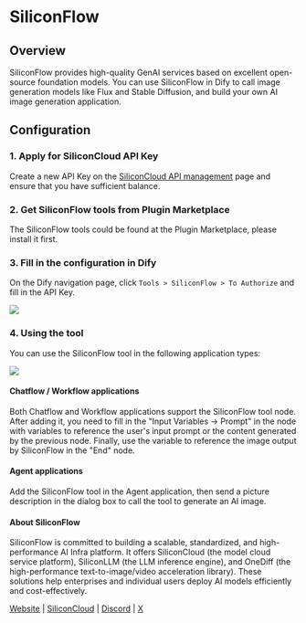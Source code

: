 # SiliconFlow

## Overview

SiliconFlow provides high-quality GenAI services based on excellent open-source foundation models. You can use SiliconFlow in Dify to call image generation models like Flux and Stable Diffusion, and build your own AI image generation application.

## Configuration

### 1. Apply for SiliconCloud API Key

Create a new API Key on the [SiliconCloud API management](https://cloud.siliconflow.cn/account/ak) page and ensure that you have sufficient balance.

### 2. Get SiliconFlow tools from Plugin Marketplace

The SiliconFlow tools could be found at the Plugin Marketplace, please install it first.

### 3. Fill in the configuration in Dify

On the Dify navigation page, click `Tools > SiliconFlow > To Authorize` and fill in the API Key.

![](./_assets/siliconflow_2.png)

### 4. Using the tool

You can use the SiliconFlow tool in the following application types:

![](./_assets/siliconflow_3.png)

#### Chatflow / Workflow applications

Both Chatflow and Workflow applications support the SiliconFlow tool node. After adding it, you need to fill in the "Input Variables → Prompt" in the node with variables to reference the user's input prompt or the content generated by the previous node. Finally, use the variable to reference the image output by SiliconFlow in the "End" node.

#### Agent applications

Add the SiliconFlow tool in the Agent application, then send a picture description in the dialog box to call the tool to generate an AI image.

#### About SiliconFlow

SiliconFlow is committed to building a scalable, standardized, and high-performance AI Infra platform. It offers SiliconCloud (the model cloud service platform), SiliconLLM (the LLM inference engine), and OneDiff (the high-performance text-to-image/video acceleration library). These solutions help enterprises and individual users deploy AI models efficiently and cost-effectively.

[Website](https://siliconflow.cn/) | [SiliconCloud](https://cloud.siliconflow.cn/playground/chat) | [Discord](https://discord.gg/3nAMSVJekY) | [X](https://twitter.com/SiliconFlowAI) 